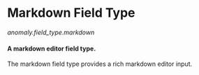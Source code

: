 # Markdown Field Type

*anomaly.field_type.markdown*

#### A markdown editor field type.

The markdown field type provides a rich markdown editor input.
